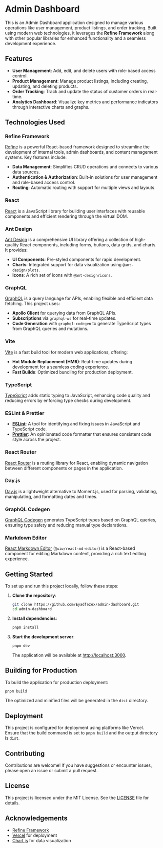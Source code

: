 # Admin Dashboard

This is an Admin Dashboard application designed to manage various operations like user management, product listings, and order tracking. Built using modern web technologies, it leverages the **Refine Framework** along with other popular libraries for enhanced functionality and a seamless development experience.

## Features

- **User Management**: Add, edit, and delete users with role-based access control.
- **Product Management**: Manage product listings, including creating, updating, and deleting products.
- **Order Tracking**: Track and update the status of customer orders in real-time.
- **Analytics Dashboard**: Visualize key metrics and performance indicators through interactive charts and graphs.

## Technologies Used

### **Refine Framework**
[Refine](https://refine.dev) is a powerful React-based framework designed to streamline the development of internal tools, admin dashboards, and content management systems. Key features include:
- **Data Management**: Simplifies CRUD operations and connects to various data sources.
- **Authentication & Authorization**: Built-in solutions for user management and role-based access control.
- **Routing**: Automatic routing with support for multiple views and layouts.

### **React**
[React](https://reactjs.org) is a JavaScript library for building user interfaces with reusable components and efficient rendering through the virtual DOM.

### **Ant Design**
[Ant Design](https://ant.design) is a comprehensive UI library offering a collection of high-quality React components, including forms, buttons, data grids, and charts. It provides:
- **UI Components**: Pre-styled components for rapid development.
- **Charts**: Integrated support for data visualization using `@ant-design/plots`.
- **Icons**: A rich set of icons with `@ant-design/icons`.

### **GraphQL**
[GraphQL](https://graphql.org) is a query language for APIs, enabling flexible and efficient data fetching. This project uses:
- **Apollo Client** for querying data from GraphQL APIs.
- **Subscriptions** via `graphql-ws` for real-time updates.
- **Code Generation** with `graphql-codegen` to generate TypeScript types from GraphQL queries and mutations.

### **Vite**
[Vite](https://vitejs.dev) is a fast build tool for modern web applications, offering:
- **Hot Module Replacement (HMR)**: Real-time updates during development for a seamless coding experience.
- **Fast Builds**: Optimized bundling for production deployment.

### **TypeScript**
[TypeScript](https://www.typescriptlang.org) adds static typing to JavaScript, enhancing code quality and reducing errors by enforcing type checks during development.

### **ESLint & Prettier**
- **[ESLint](https://eslint.org)**: A tool for identifying and fixing issues in JavaScript and TypeScript code.
- **[Prettier](https://prettier.io)**: An opinionated code formatter that ensures consistent code style across the project.

### **React Router**
[React Router](https://reactrouter.com) is a routing library for React, enabling dynamic navigation between different components or pages in the application.

### **Day.js**
[Day.js](https://day.js.org) is a lightweight alternative to Moment.js, used for parsing, validating, manipulating, and formatting dates and times.

### **GraphQL Codegen**
[GraphQL Codegen](https://www.graphql-code-generator.com) generates TypeScript types based on GraphQL queries, ensuring type safety and reducing manual type declarations.

### **Markdown Editor**
[React Markdown Editor](https://uiwjs.github.io/react-md-editor/) (`@uiw/react-md-editor`) is a React-based component for editing Markdown content, providing a rich text editing experience.

## Getting Started

To set up and run this project locally, follow these steps:

1. **Clone the repository**:

   ```bash
   git clone https://github.com/Eyadfezex/admin-dashboard.git
   cd admin-dashboard
   ```

2. **Install dependencies**:

   ```bash
   pnpm install
   ```

3. **Start the development server**:

   ```bash
   pnpm dev
   ```

   The application will be available at [http://localhost:3000](http://localhost:3000).

## Building for Production

To build the application for production deployment:

```bash
pnpm build
```

The optimized and minified files will be generated in the `dist` directory.

## Deployment

This project is configured for deployment using platforms like Vercel. Ensure that the build command is set to `pnpm build` and the output directory is `dist`.

## Contributing

Contributions are welcome! If you have suggestions or encounter issues, please open an issue or submit a pull request.

## License

This project is licensed under the MIT License. See the [LICENSE](LICENSE) file for details.

## Acknowledgements

- [Refine Framework](https://refine.dev)
- [Vercel](https://vercel.com) for deployment
- [Chart.js](https://www.chartjs.org) for data visualization
